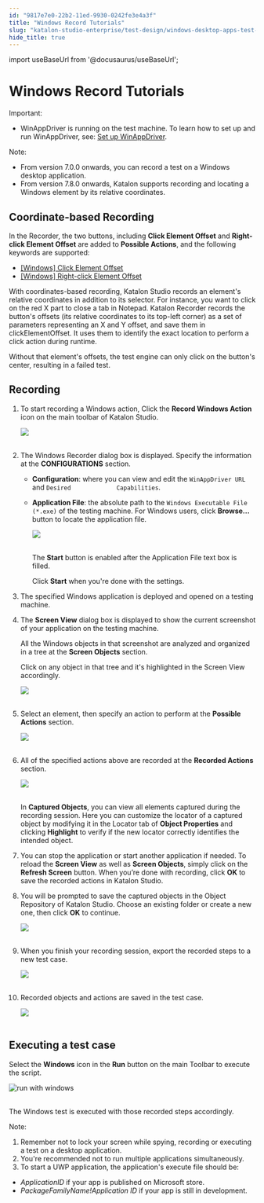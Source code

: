 ```yaml
---
id: "9817e7e0-22b2-11ed-9930-0242fe3e4a3f"
title: "Windows Record Tutorials"
slug: "katalon-studio-enterprise/test-design/windows-desktop-apps-test-design/windows-record-and-spy-utilities/windows-record-tutorials"
hide_title: true
---
```

import useBaseUrl from '@docusaurus/useBaseUrl';


# <a id="id" class="anchor_top_offset"/><a id="ariaid-title1" class="anchor_top_offset"/>Windows Record Tutorials

<div xmlns="http://www.w3.org/1999/xhtml" className="note important note_important"><span className="note__title">Important:</span> <ul className="ul"><li className="li">WinAppDriver is running on the test machine. To learn how to set up and run WinAppDriver, see: <a className="xref" href="/docs/legacy/katalon-studio-enterprise/create-tests-and-projects/configure-test-cases/windows-desktop-apps-testing/set-up-winappdriver">Set up WinAppDriver</a>.</li></ul></div>
<div xmlns="http://www.w3.org/1999/xhtml" className="note note note_note"><span className="note__title">Note:</span> 
  <ul className="ul"><li className="li">From version 7.0.0 onwards, you can record a test on a Windows desktop application.</li><li className="li">From version 7.8.0 onwards, Katalon supports recording and locating a Windows element by its relative coordinates.</li></ul>
</div>
    

## <a id="id_1" class="anchor_top_offset"/>Coordinate-based Recording

    
      
<p xmlns="http://www.w3.org/1999/xhtml" className="p">In the Recorder, the two buttons, including <strong className="ph b">Click     Element Offset</strong> and <strong className="ph b">Right-click Element     Offset</strong> are added to <strong className="ph b">Possible Actions</strong>, and   the following keywords are supported:</p> 
      
<ul xmlns="http://www.w3.org/1999/xhtml" className="ul">   <li className="li">     <a className="xref" href="/docs/legacy/katalon-studio-enterprise/keywords/windows-keywords/windows-click-element-offset">[Windows]       Click Element Offset</a>   </li>   <li className="li">     <a className="xref" href="/docs/legacy/katalon-studio-enterprise/keywords/windows-keywords/windows-right-click-element-offset">[Windows]       Right-click Element Offset</a>   </li> </ul> 
      
<p xmlns="http://www.w3.org/1999/xhtml" className="p">With coordinates-based recording, Katalon Studio records an   element's relative coordinates in addition to its selector. For   instance, you want to click on the red X part to close a tab in   Notepad. Katalon Recorder records the button's offsets (its   relative coordinates to its top-left corner) as a set of parameters   representing an X and Y offset, and save them in   clickElementOffset. It uses them to identify the exact location to   perform a click action during runtime.</p> 
      
<p xmlns="http://www.w3.org/1999/xhtml" className="p">Without that element's offsets, the test engine can only click   on the button's center, resulting in a failed test.</p> 
    
  

## <a id="id_2" class="anchor_top_offset"/>Recording

<ol xmlns="http://www.w3.org/1999/xhtml" className="ol"><li className="li">     <p className="p">To start recording a Windows action, Click the <strong className="ph b">Record Windows Action</strong> icon on the main toolbar of Katalon Studio.</p>     <p className="p"> <img className="image" height={65} src={useBaseUrl("https://github.com/katalon-studio/docs-images/raw/master/katalon-studio/docs/introduction-desktop-app-testing/Windows_Record_Action.png")} width={601} /><br /><br />     </p>   </li><li className="li">     <p className="p">The Windows Recorder dialog box is displayed. Specify the information at the <strong className="ph b">CONFIGURATIONS</strong> section.</p>     <ul className="ul"><li className="li">         <p className="p"> <strong className="ph b">Configuration</strong>: where you can view and edit the <code className="ph codeph">WinAppDriver URL</code> and <code className="ph codeph">Desired             Capabilities</code>.</p>       </li><li className="li">         <p className="p"> <strong className="ph b">Application File</strong>: the absolute path to the <code className="ph codeph">Windows Executable File (*.exe)</code> of the testing machine. For Windows users, click <strong className="ph b">Browse...</strong> button to locate the application file.</p>         <p className="p"> <img className="image" height={144} src={useBaseUrl("https://github.com/katalon-studio/docs-images/raw/master/katalon-studio/docs/record-windows-actions/Record-step2.png")} width={402} /><br /><br />         </p>         <p className="p">The <strong className="ph b">Start</strong> button is enabled after the Application File text box is filled.</p>         <p className="p">Click <strong className="ph b">Start</strong> when you're done with the settings.</p>       </li></ul>   </li><li className="li">     <p className="p">The specified Windows application is deployed and opened on a testing machine.</p>   </li><li className="li">     <p className="p">The <strong className="ph b">Screen View</strong> dialog box is displayed to show the current screenshot of your application on the testing machine.</p>     <p className="p">All the Windows objects in that screenshot are analyzed and organized in a tree at the <strong className="ph b">Screen Objects</strong> section.</p>     <p className="p">Click on any object in that tree and it's highlighted in the Screen View accordingly.</p>     <p className="p"> <img className="image" src={useBaseUrl("https://github.com/katalon-studio/docs-images/raw/master/katalon-studio/docs/record-windows-actions/highlighted.png")} /><br /><br />     </p>   </li><li className="li">     <p className="p">Select an element, then specify an action to perform at the <strong className="ph b">Possible Actions</strong> section.</p>     <p className="p"> <img className="image" height={147} src={useBaseUrl("https://github.com/katalon-studio/docs-images/raw/master/katalon-studio/docs/record-windows-actions/actions.png")} width={299} /><br /><br />     </p>   </li><li className="li">     <p className="p">All of the specified actions above are recorded at the <strong className="ph b">Recorded Actions</strong> section.</p>     <p className="p"> <img className="image" height={193} src={useBaseUrl("https://github.com/katalon-studio/docs-images/raw/master/katalon-studio/docs/record-windows-actions/step-6.png")} width={424} /><br /><br />     </p>     <p className="p">In <strong className="ph b">Captured Objects</strong>, you can view all elements captured during the recording session. Here you can customize the locator of a captured object by modifying it in the Locator tab of <strong className="ph b">Object Properties</strong> and clicking <strong className="ph b">Highlight</strong> to verify if the new locator correctly identifies the intended object.</p>   </li><li className="li">     <p className="p">You can stop the application or start another application if needed. To reload the <strong className="ph b">Screen View</strong> as well as <strong className="ph b">Screen Objects</strong>, simply click on the <strong className="ph b">Refresh Screen</strong> button. When you’re done with recording, click <strong className="ph b">OK</strong> to save the recorded actions in Katalon Studio.</p>   </li><li className="li">     <p className="p">You will be prompted to save the captured objects in the Object Repository of Katalon Studio. Choose an existing folder or create a new one, then click <strong className="ph b">OK</strong> to continue.</p>     <p className="p"> <img className="image" height={258} src={useBaseUrl("https://github.com/katalon-studio/docs-images/raw/master/katalon-studio/docs/record-windows-actions/Step9.png")} width={267} /><br /><br />     </p>   </li><li className="li">     <p className="p">When you finish your recording session, export the recorded steps to a new test case.</p>     <p className="p"> <img className="image" height={197} src={useBaseUrl("https://github.com/katalon-studio/docs-images/raw/master/katalon-studio/docs/record-windows-actions/Export-new-TC.png")} width={494} /><br /><br />     </p>   </li><li className="li">     <p className="p">Recorded objects and actions are saved in the test case.</p>     <p className="p"> <img className="image" height={191} src={useBaseUrl("https://github.com/katalon-studio/docs-images/raw/master/katalon-studio/docs/record-windows-actions/test-case.png")} width={609} /><br /><br />      </p>   </li></ol> 

## <a id="id_3" class="anchor_top_offset"/>Executing a test case

<p xmlns="http://www.w3.org/1999/xhtml" className="p">Select the <strong className="ph b">Windows</strong> icon in the <strong className="ph b">Run</strong> button on the main Toolbar to execute the script.</p> 
<p xmlns="http://www.w3.org/1999/xhtml" className="p">   <img className="image" src={useBaseUrl("https://github.com/katalon-studio/docs-images/raw/master/katalon-studio/docs/record-windows-actions/run-with-windows.png")} alt="run with windows" /><br /><br /> </p> 
<p xmlns="http://www.w3.org/1999/xhtml" className="p">The Windows test is executed with those recorded steps   accordingly.</p> 
<div xmlns="http://www.w3.org/1999/xhtml" className="note note note_note"><span className="note__title">Note:</span> 
  <ol className="ol"><li className="li">Remember not to lock your screen while spying, recording or
      executing a test on a desktop application.</li><li className="li">You're recommended not to run multiple applications
      simultaneously.</li><li className="li">To start a UWP application, the application's execute file
      should be:</li></ol>
  <ul className="ul"><li className="li">
      <em className="ph i">ApplicationID</em> if your app is published on Microsoft
      store.</li><li className="li">
      <em className="ph i">PackageFamilyName!Application ID</em> if your app is still
      in development.</li></ul>
</div>
